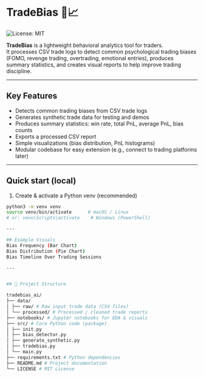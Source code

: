 # TradeBias 🧠📈

![License: MIT](https://img.shields.io/badge/License-MIT-yellow.svg)

**TradeBias** is a lightweight behavioral analytics tool for traders.  
It processes CSV trade logs to detect common psychological trading biases (FOMO, revenge trading, overtrading, emotional entries), produces summary statistics, and creates visual reports to help improve trading discipline.

---

## Key Features
- Detects common trading biases from CSV trade logs
- Generates synthetic trade data for testing and demos
- Produces summary statistics: win rate, total PnL, average PnL, bias counts
- Exports a processed CSV report
- Simple visualizations (bias distribution, PnL histograms)
- Modular codebase for easy extension (e.g., connect to trading platforms later)

---

## Quick start (local)
1. Create & activate a Python venv (recommended)
```bash
python3 -m venv venv
source venv/bin/activate      # macOS / Linux
# or: venv\Scripts\activate    # Windows (PowerShell)

---

## Example Visuals
Bias Frequency (Bar Chart)
Bias Distribution (Pie Chart)
Bias Timeline Over Trading Sessions

---


## 📂 Project Structure

tradebias_ai/
├── data/
│ ├── raw/ # Raw input trade data (CSV files)
│ └── processed/ # Processed / cleaned trade reports
├── notebooks/ # Jupyter notebooks for EDA & visuals
├── src/ # Core Python code (package)
│ ├── init.py
│ ├── bias_detector.py
│ ├── generate_synthetic.py
│ ├── tradebias.py
│ └── main.py
├── requirements.txt # Python dependencies
├── README.md # Project documentation
└── LICENSE # MIT License